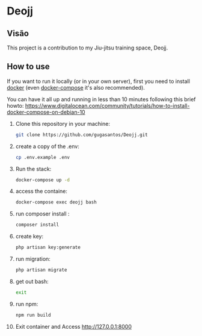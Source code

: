# Deojj

## Visão

This project is a contribution to my Jiu-jitsu training space, Deojj.

## How to use

If you want to run it locally (or in your own server), first you need to install
[docker](https://docs.docker.com/get-docker/) (even [docker-compose](https://docs.docker.com/compose/install/) it's also recommended).

You can have it all up and running in less than 10 minutes following this brief howto:
https://www.digitalocean.com/community/tutorials/how-to-install-docker-compose-on-debian-10

1. Clone this repository in your machine:

    ```bash
    git clone https://github.com/gugasantos/Deojj.git
    ```

2. create a copy of the .env:
    ```bash
    cp .env.example .env
    ```
3. Run the stack:
    ```bash
    docker-compose up -d
    ```

4. access the containe:

    ```bash
    docker-compose exec deojj bash
    ```
5. run composer install :

    ```bash
    composer install
    ```
6. create key:

    ```bash
    php artisan key:generate
    ```
7. run migration:

    ```bash
    php artisan migrate
    ```

8. get out bash:

    ```bash
    exit
    ```
9. run npm:

    ```bash
    npm run build
    ```
    
10. Exit container and Access http://127.0.0.1:8000
